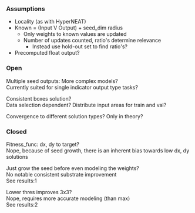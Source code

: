 
### Assumptions

* Locality (as with HyperNEAT)
* Known = (Input V Output) + seed_dim radius
    * Only weights to known values are updated
    * Number of updates counted, ratio's determine relevance
        * Instead use hold-out set to find ratio's?
* Precomputed float output?

### Open

Multiple seed outputs: More complex models?  
Currently suited for single indicator output type tasks?

Consistent boxes solution?  
Data selection dependent? Distribute input areas for train and val?

Convergence to different solution types? Only in theory?

### Closed

Fitness_func: dx, dy to target?  
Nope, because of seed growth, there is an inherent bias towards low dx, dy solutions

Just grow the seed before even modeling the weights?  
No notable consistent substrate improvement  
See results:1

Lower thres improves 3x3?  
Nope, requires more accurate modeling (than max)  
See results:2

